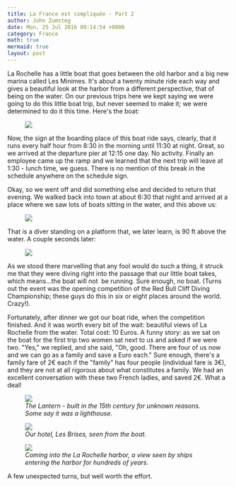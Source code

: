 ```yaml
---
title: La France est compliquée - Part 2
author: John Zumsteg
date: Mon, 25 Jul 2016 09:14:54 +0000
category: France
math: true
mermaid: true
layout: post
---
```

La Rochelle has a little boat that goes between the old harbor and a big new marina called Les Minimes. It's about a twenty minute ride each way and gives a beautiful look at the harbor from a different perspective, that of being on the water. On our previous trips here we kept saying we were going to do this little boat trip, but never seemed to make it; we were determined to do it this time. Here's the boat:

<figure>
	<img src="{{site.url}}/assets/images/2016/07/DSC04894.jpg"/>
	<figcaption></figcaption>
</figure>



Now, the sign at the boarding place of this boat ride says, clearly, that it runs every half hour from 8:30 in the morning until 11:30 at night. Great, so we arrived at the departure pier at 12:15 one day. No activity. Finally an employee came up the ramp and we learned that the next trip will leave at 1:30 - lunch time, we guess. There is no mention of this break in the schedule anywhere on the schedule sign.

Okay, so we went off and did something else and decided to return that evening. We walked back into town at about 6:30 that night and arrived at a place where we saw lots of boats sitting in the water, and this above us:

<figure>
	<img src="{{site.url}}/assets/images/2016/07/DSC04842.jpg"/>
	<figcaption></figcaption>
</figure>



That is a diver standing on a platform that, we later learn, is 90 ft above the water. A couple seconds later:

<figure>
	<img src="{{site.url}}/assets/images/2016/07/DSC04843.jpg"/>
	<figcaption></figcaption>
</figure>



As we stood there marvelling that any fool would do such a thing, it struck me that they were diving right into the passage that our little boat takes, which means...the boat will not  be running. Sure enough, no boat. (Turns out the event was the opening competition of the Red Bull Cliff Diving Championship; these guys do this in six or eight places around the world. Crazy!).

Fortunately, after dinner we got our boat ride, when the competition finished. And it was worth every bit of the wait: beautiful views of La Rochelle from the water. Total cost: 10 Euros. A funny story: as we sat on the boat for the first trip two women sat next to us and asked if we were two. "Yes," we replied, and she said, "Oh, good. There are four of us now and we can go as a family and save a Euro each." Sure enough, there's a family fare of 2€ each if the "family" has four people (individual fare is 3€), and they are not at all rigorous about what constitutes a family. We had an excellent conversation with these two French ladies, and saved 2€. What a deal!

<figure>
	<img src="{{site.url}}/assets/images/2016/07/DSC04861.jpg"/>
	<figcaption><em>The Lantern - built in the 15th century for unknown reasons. Some say it was a lighthouse.</em></figcaption>
</figure>



<figure>
	<img src="{{site.url}}/assets/images/2016/07/DSC04862.jpg"/>
	<figcaption><em>Our hotel, Les Brises, seen from the boat.</em></figcaption>
</figure>



<figure>
	<img src="{{site.url}}/assets/images/2016/07/DSC04857.jpg"/>
	<figcaption><em>Coming into the La Rochelle harbor, a view seen by ships entering the harbor for hundreds of years.</em></figcaption>
</figure>



A few unexpected turns, but well worth the effort.
